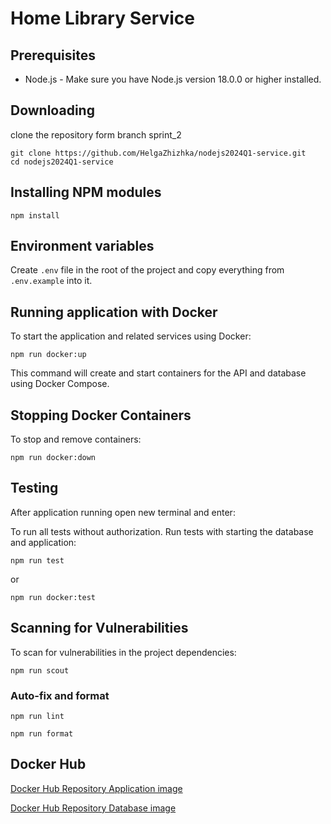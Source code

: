 # Home Library Service

## Prerequisites

- Node.js - Make sure you have Node.js version 18.0.0 or higher installed.

## Downloading
clone the repository form branch sprint_2

```
git clone https://github.com/HelgaZhizhka/nodejs2024Q1-service.git
cd nodejs2024Q1-service
```

## Installing NPM modules

```
npm install
```

## Environment variables

Create `.env` file in the root of the project and copy everything from `.env.example` into it.

## Running application with Docker

To start the application and related services using Docker:

```
npm run docker:up
```

This command will create and start containers for the API and database using Docker Compose.

## Stopping Docker Containers

To stop and remove containers:
  
```
npm run docker:down
```

## Testing

After application running open new terminal and enter:

To run all tests without authorization. Run tests with starting the database and application:

```
npm run test
```
or
```
npm run docker:test
```

## Scanning for Vulnerabilities

To scan for vulnerabilities in the project dependencies:

```
npm run scout
```

### Auto-fix and format

```
npm run lint
```

```
npm run format
```

## Docker Hub

[Docker Hub Repository Application image](https://hub.docker.com/layers/helgazhyzhka/homelibrary-api/latest/images/sha256-b9a93e4986c15fa968bf7e88bd772f503ecbfddc6a88891c78be8ab508e8e733?context=repo)

[Docker Hub Repository Database image](https://hub.docker.com/layers/helgazhyzhka/homelibrary-db/latest/images/sha256-a3e4b3ed890986890a16f0deb3a6a1893613e9a13a32121fd1f2eb8b59cc1488?context=repo)